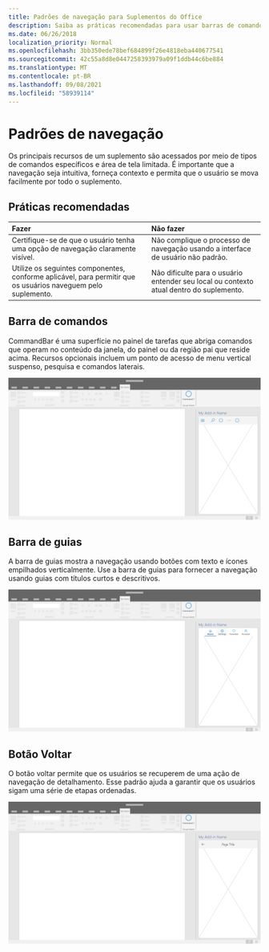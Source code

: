 ```yaml
---
title: Padrões de navegação para Suplementos do Office
description: Saiba as práticas recomendadas para usar barras de comando, barras de tabulação e botões de fundo, para projetar a navegação de um Office Add-in.
ms.date: 06/26/2018
localization_priority: Normal
ms.openlocfilehash: 3bb350ede78bef684899f26e4818eba440677541
ms.sourcegitcommit: 42c55a8d8e0447258393979a09f1ddb44c6be884
ms.translationtype: MT
ms.contentlocale: pt-BR
ms.lasthandoff: 09/08/2021
ms.locfileid: "58939114"
---
```

# <a name="navigation-patterns"></a>Padrões de navegação

Os principais recursos de um suplemento são acessados por meio de tipos de comandos específicos e área de tela limitada. É importante que a navegação seja intuitiva, forneça contexto e permita que o usuário se mova facilmente por todo o suplemento.

## <a name="best-practices"></a>Práticas recomendadas

| Fazer    | Não fazer |
| :---- | :---- |
| Certifique-se de que o usuário tenha uma opção de navegação claramente visível. | Não complique o processo de navegação usando a interface de usuário não padrão.
| Utilize os seguintes componentes, conforme aplicável, para permitir que os usuários naveguem pelo suplemento. | Não dificulte para o usuário entender seu local ou contexto atual dentro do suplemento.

## <a name="command-bar"></a>Barra de comandos

CommandBar é uma superfície no painel de tarefas que abriga comandos que operam no conteúdo da janela, do painel ou da região pai que reside acima. Recursos opcionais incluem um ponto de acesso de menu vertical suspenso, pesquisa e comandos laterais.

![Ilustração mostrando uma barra de comandos dentro Office painel de tarefas do aplicativo da área de trabalho. Este exemplo mostra uma barra de comandos imediatamente abaixo do nome do complemento que inclui um menu de hambúrguer e uma pesquisa.](../images/add-in-command-bar.png)

## <a name="tab-bar"></a>Barra de guias

A barra de guias mostra a navegação usando botões com texto e ícones empilhados verticalmente. Use a barra de guias para fornecer a navegação usando guias com títulos curtos e descritivos.

![Ilustração mostrando uma barra de guias em um Office de tarefas do aplicativo de área de trabalho. Este exemplo mostra uma barra de guias imediatamente abaixo do nome do add-in com as guias "Home", "Configurações", "Favorites" e "Account".](../images/add-in-tab-bar.png)

## <a name="back-button"></a>Botão Voltar

O botão voltar permite que os usuários se recuperem de uma ação de navegação de detalhamento. Esse padrão ajuda a garantir que os usuários sigam uma série de etapas ordenadas.

![Ilustração mostrando um botão voltar em um painel Office de tarefas do aplicativo da área de trabalho. Este exemplo mostra um botão voltar imediatamente abaixo do nome do complemento, na parte superior esquerda.](../images/add-in-back-button.png)

